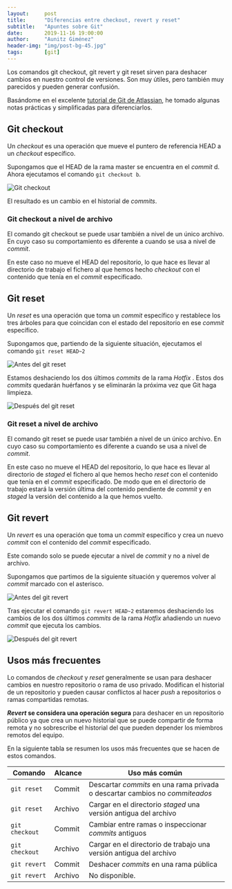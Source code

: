 ```yaml
---
layout:     post
title:      "Diferencias entre checkout, revert y reset"
subtitle:   "Apuntes sobre Git"
date:       2019-11-16 19:00:00
author:     "Aunitz Giménez"
header-img: "img/post-bg-45.jpg"
tags:       [git]
---
```


<p>Los comandos git checkout, git revert y git reset sirven para deshacer cambios en nuestro control de versiones. Son muy útiles, pero también muy parecidos y pueden generar confusión.</p>

<p>Basándome en el excelente <a href="https://www.atlassian.com/git/tutorials" target="_blank">tutorial de Git de Atlassian</a>, he tomado algunas notas prácticas y simplificadas para diferenciarlos.</p>

<h2>Git checkout</h2>
<p>Un <em>checkout</em> es una operación que mueve el puntero de referencia HEAD a un <em>checkout</em> específico.</p>

<p>Supongamos que el HEAD de la rama master se encuentra en el <em>commit</em> d. Ahora ejecutamos el comando <code>git checkout b</code>.</p>

<p><img src="{{ site.baseurl }}/img/checkout-revert-reset-1.png" alt="Git checkout"></p>

<p>El resultado es un cambio en el historial de <em>commits</em>.</p>

<h3>Git checkout a nivel de archivo</h3>

<p>El comando git checkout se puede usar también a nivel de un único archivo. En cuyo caso su comportamiento es diferente a cuando se usa a nivel de <em>commit</em>.</p>

<p>En este caso no mueve el HEAD del repositorio, lo que hace es llevar al directorio de trabajo el fichero al que hemos hecho <em>checkout</em> con el contenido que tenía en el <em>commit</em> especificado.</p>

<h2>Git reset</h2>

<p>Un <em>reset</em> es una operación que toma un <em>commit</em> específico y restablece los tres árboles para que coincidan con el estado del repositorio en ese <em>commit</em> específico.</p>

<p>Supongamos que, partiendo de la siguiente situación, ejecutamos el comando <code>git reset HEAD~2</code></p>

<p><img src="{{ site.baseurl }}/img/checkout-revert-reset-2.png" alt="Antes del git reset"></p>

<p>Estamos deshaciendo los dos últimos <em>commits</em> de la rama <em>Hotfix</em> . Estos dos <em>commits</em> quedarán huérfanos y se eliminarán la próxima vez que Git haga limpieza.</p>

<p><img src="{{ site.baseurl }}/img/checkout-revert-reset-3.png" alt="Después del git reset"></p>

<h3>Git reset a nivel de archivo</h3>

<p>El comando git reset se puede usar también a nivel de un único archivo. En cuyo caso su comportamiento es diferente a cuando se usa a nivel de <em>commit</em>.</p>

<p>En este caso no mueve el HEAD del repositorio, lo que hace es llevar al directorio de <em>staged</em> el fichero al que hemos hecho <em>reset</em> con el contenido que tenía en el <em>commit</em> especificado. De modo que en el directorio de trabajo estará la versión última del contenido pendiente de <em>commit</em> y en <em>staged</em> la versión del contenido a la que hemos vuelto.</p>

<h2>Git revert</h2>

<p>Un <em>revert</em> es una operación que toma un <em>commit</em> específico y crea un nuevo <em>commit</em> con el contenido del <em>commit</em> especificado.</p>

<p>Este comando solo se puede ejecutar a nivel de <em>commit</em> y no a nivel de archivo.</p>

<p>Supongamos que partimos de la siguiente situación y queremos volver al <em>commit</em> marcado con el asterisco.</p>

<p><img src="{{ site.baseurl }}/img/checkout-revert-reset-4.png" alt="Antes del git revert"></p>

<p>Tras ejecutar el comando <code>git revert HEAD~2</code> estaremos deshaciendo los cambios de los dos últimos <em> commits </em> de la rama <em> Hotfix </em> añadiendo un nuevo <em> commit </em> que ejecuta los cambios.</p>

<p><img src="{{ site.baseurl }}/img/checkout-revert-reset-5.png" alt="Después del git revert"></p>

<h2>Usos más frecuentes</h2>

<p>Lo comandos de <em>checkout</em> y <em>reset</em> generalmente se usan para deshacer cambios en nuestro repositorio o rama de uso privado. Modifican el historial de un repositorio y pueden causar conflictos al hacer <em>push</em> a repositorios o ramas compartidas remotas.</p>

<p><strong><em>Revert</em> se considera una operación segura</strong> para deshacer en un repositorio público ya que crea un nuevo historial que se puede compartir de forma remota y no sobrescribe el historial del que pueden depender los miembros remotos del equipo.</p>

<p>En la siguiente tabla se resumen los usos más frecuentes que se hacen de estos comandos.</p>

<table>
	<thead>
		<tr>
			<th>
				Comando
			</th>
			<th>
				Alcance
			</th>
			<th>
				Uso más común
			</th>
		</tr>
    </thead>
    <tbody>
		<tr>
			<td>
				<code>git reset</code>
			</td>
			<td>
				Commit
			</td>
			<td>
				Descartar <em>commits</em> en una rama privada o descartar cambios no <em>commiteados</em>
			</td>
		</tr>
		<tr>
			<td>
				<code>git reset</code>
			</td>
			<td>
				Archivo
			</td>
			<td>
				Cargar en el directorio <em>staged</em> una versión antigua del archivo
			</td>
		</tr>
		<tr>
			<td>
				<code>git checkout</code>
			</td>
			<td>
				Commit
			</td>
			<td>
				Cambiar entre ramas o inspeccionar <em>commits</em> antiguos
			</td>
		</tr>
		<tr>
			<td>
				<code>git checkout</code>
			</td>
			<td>
				Archivo
			</td>
			<td>
				Cargar en el directorio de trabajo una versión antigua del archivo
			</td>
		</tr>
		<tr>
			<td>
				<code>git revert</code>
			</td>
			<td>
				Commit
			</td>
			<td>
				Deshacer <em>commits</em> en una rama pública
			</td>
		</tr>
		<tr>
			<td>
				<code>git revert</code>
			</td>
			<td>
				Archivo
			</td>
			<td>
				No disponible.
			</td>
		</tr>
    </tbody>
</table>